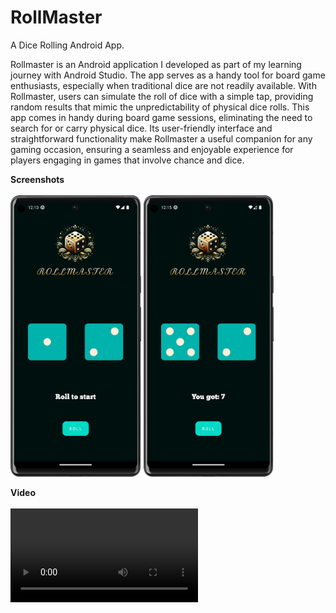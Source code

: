 # RollMaster
A Dice Rolling Android App.

Rollmaster is an Android application I developed as part of my learning journey with Android Studio. The app serves as a handy tool for board game enthusiasts, especially when traditional dice are not readily available. With Rollmaster, users can simulate the roll of dice with a simple tap, providing random results that mimic the unpredictability of physical dice rolls. This app comes in handy during board game sessions, eliminating the need to search for or carry physical dice. Its user-friendly interface and straightforward functionality make Rollmaster a useful companion for any gaming occasion, ensuring a seamless and enjoyable experience for players engaging in games that involve chance and dice.

**Screenshots**<br><br>
<img src="screenshots/SS1.png" alt="Screenshot 1" height="450">       <img src="screenshots/SS2.png" alt="Screenshot 2" height="450">

**Video**<br><br>
<video src="https://drive.google.com/file/d/1JjDyUKoOXfgacDtMVVP9bgZlcKViMit1/preview">





